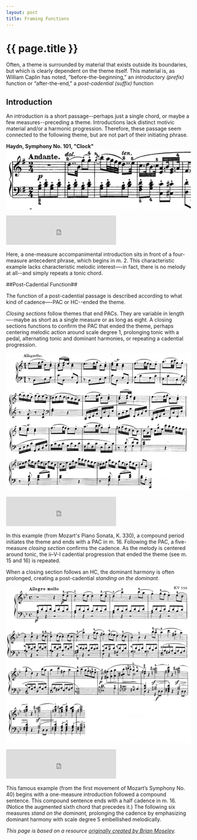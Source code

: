 ```yaml
---
layout: post
title: Framing Functions
---
```


{{ page.title }}
================

Often, a theme is surrounded by material that exists outside its boundaries, but which is clearly dependent on the theme itself. This material is, as William Caplin has noted, “before-the-beginning,” an *introductory* *(prefix)* function or “after-the-end," a *post-cadential* *(suffix)* function 

## Introduction ##

An introduction is a short passage--perhaps just a single chord, or maybe a few measures--preceding a theme. Introductions lack distinct motivic material and/or a harmonic progression. Therefore, these passage seem connected to the following theme, but are not part of their initiating phrase. 

**Haydn, Symphony No. 101, "Clock"** 
[![](Graphics/form/Haydn-101.png)](Graphics/form/Haydn-101.png)

<iframe src="https://embed.spotify.com/?uri=spotify:track:3JlbelZisTTwEh6e13uRyQ" width="300" height="80" frameborder="0" allowtransparency="true"></iframe><br/>

Here, a one-measure accompanimental introduction sits in front of a four-measure antecedent phrase, which begins in m. 2. This characteristic example lacks characteristic melodic interest—-in fact, there is no melody at all--and simply repeats a tonic chord.

##Post-Cadential Function##

The function of a post-cadential passage is described according to what kind of cadence—-PAC or HC--ended the theme.

*Closing sections* follow themes that end PACs. They are variable in length—-maybe as short as a single measure or as long as eight. A closing sections functions to confirm the PAC that ended the theme, perhaps centering melodic action around scale degree 1, prolonging tonic with a pedal, alternating tonic and dominant harmonies, or repeating a cadential progression.

[![](Graphics/form/cadentialextension.png)](Graphics/form/cadentialextension.png)

<iframe src="https://embed.spotify.com/?uri=spotify:track:3ZlIXdp94i6qpfox8Su6Ll" width="300" height="80" frameborder="0" allowtransparency="true"></iframe><br/>

In this example (from Mozart's Piano Sonata, K. 330), a compound period initiates the theme and ends with a PAC in m. 16. Following the PAC, a five-measure *closing section* confirms the cadence. As the melody is centered around tonic, the ii–V-I cadential progression that ended the theme (see m. 15 and 16) is repeated.

When a closing section follows an HC, the dominant harmony is often prolonged, creating a post-cadential *standing on the dominant*.

[![](Graphics/form/standingonV.png)](Graphics/form/standingonV.png)

<iframe src="https://embed.spotify.com/?uri=spotify:track:04zau0E0VspgiqNvTqCO7u" width="300" height="80" frameborder="0" allowtransparency="true"></iframe><br/>

This famous example (from the first movement of Mozart’s Symphony No. 40) begins with a one-measure introduction followed a compound sentence. This compound sentence ends with a half cadence in m. 16. (Notice the augmented sixth chord that precedes it.) The following six measures *stand on the dominant,* prolonging the cadence by emphasizing dominant harmony with scale degree 5 embellished melodically.


*This page is based on a resource [originally created by Brian Moseley](http://futheory.briancmoseley.com/2014/01/25/framing-functions/).*
